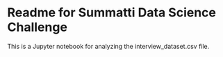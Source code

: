 # Readme for Summatti Data Science Challenge

This is a Jupyter notebook for analyzing the interview_dataset.csv file.
